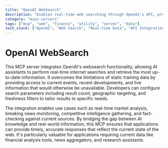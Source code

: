 ```yaml
---
title: "OpenAI WebSearch"
description: "Enables real-time web searching through OpenAI's API, providing access to current information beyond training data limitations."
category: "mcps-servers"
tags: ["mcp", "web", "finance", "utility", "server", "data"]
tech_stack: ["OpenAI", "Web Search", "Real-time Data", "API Integration"]
---
```


# OpenAI WebSearch

This MCP server integrates OpenAI's websearch functionality, allowing AI assistants to perform real-time internet searches and retrieve the most up-to-date information. It overcomes the limitations of static training data by providing access to current events, recent developments, and live information that would otherwise be unavailable. Developers can configure search parameters including result count, geographic targeting, and freshness filters to tailor results to specific needs.

The integration enables use cases such as real-time market analysis, breaking news monitoring, competitive intelligence gathering, and fact-checking against current sources. By bridging the gap between AI knowledge and real-world information, this MCP ensures that applications can provide timely, accurate responses that reflect the current state of the web. It's particularly valuable for applications requiring current data like financial analysis tools, news aggregators, and research assistants.
